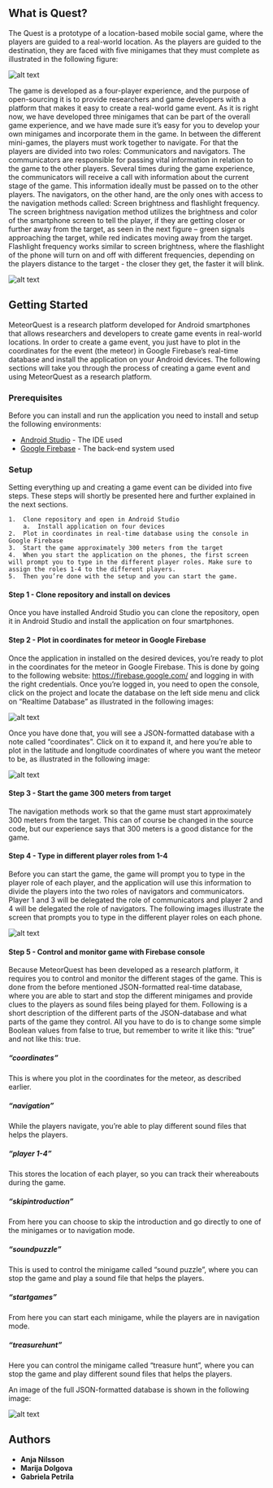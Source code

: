 ## What is Quest?
The Quest is a prototype of a location-based mobile social game, where the players are guided to a real-world location. As the players are guided to the destination, they are faced with five minigames that they must complete as illustrated in the following figure:

![alt text](gameconcept.png "Illustration of game concept")

The game is developed as a four-player experience, and the purpose of open-sourcing it is to provide researchers and game developers with a platform that makes it easy to create a real-world game event. As it is right now, we have developed three minigames that can be part of the overall game experience, and we have made sure it’s easy for you to develop your own minigames and incorporate them in the game. In between the different mini-games, the players must work together to navigate. For that the players are divided into two roles: Communicators and navigators. The communicators are responsible for passing vital information in relation to the game to the other players. Several times during the game experience, the communicators will receive a call with information about the current stage of the game. This information ideally must be passed on to the other players. The navigators, on the other hand, are the only ones with access to the navigation methods called: Screen brightness and flashlight frequency. The screen brightness navigation method utilizes the brightness and color of the smartphone screen to tell the player, if they are getting closer or further away from the target, as seen in the next figure – green signals approaching the target, while red indicates moving away from the target. Flashlight frequency works similar to screen brightness, where the flashlight of the phone will turn on and off with different frequencies, depending on the players distance to the target - the closer they get, the faster it will blink.  

![alt text](navigation.png "Illustration of navigation methods")

## Getting Started
MeteorQuest is a research platform developed for Android smartphones that allows researchers and developers to create game events in real-world locations. In order to create a game event, you just have to plot in the coordinates for the event (the meteor) in Google Firebase’s real-time database and install the application on your Android devices. The following sections will take you through the process of creating a game event and using MeteorQuest as a research platform.   

### Prerequisites
Before you can install and run the application you need to install and setup the following environments:

  * [Android Studio](https://developer.android.com/studio/) - The IDE used
  * [Google Firebase](https://firebase.google.com/) - The back-end system used

### Setup
Setting everything up and creating a game event can be divided into five steps. These steps will shortly be presented here and further explained in the next sections. 

```
1.	Clone repository and open in Android Studio
    a.	Install application on four devices
2.	Plot in coordinates in real-time database using the console in Google Firebase
3.	Start the game approximately 300 meters from the target
4.	When you start the application on the phones, the first screen will prompt you to type in the different player roles. Make sure to assign the roles 1-4 to the different players.
5.	Then you’re done with the setup and you can start the game. 

```

#### Step 1 - Clone repository and install on devices
Once you have installed Android Studio you can clone the repository, open it in Android Studio and install the application on four smartphones. 

#### Step 2 - Plot in coordinates for meteor in Google Firebase
Once the application in installed on the desired devices, you’re ready to plot in the coordinates for the meteor in Google Firebase. This is done by going to the following website: https://firebase.google.com/ and logging in with the right credentials. Once you’re logged in, you need to open the console, click on the project and locate the database on the left side menu and click on “Realtime Database” as illustrated in the following images:

![alt text](firebase.PNG "Illustration Google Firebase real-time database")

Once you have done that, you will see a JSON-formatted database with a note called “coordinates”. Click on it to expand it, and here you’re able to plot in the latitude and longitude coordinates of where you want the meteor to be, as illustrated in the following image: 

![alt text](coordinates.PNG "Illustration of JSON-formatted database")

#### Step 3 - Start the game 300 meters from target
The navigation methods work so that the game must start approximately 300 meters from the target. This can of course be changed in the source code, but our experience says that 300 meters is a good distance for the game. 

#### Step 4 - Type in different player roles from 1-4
Before you can start the game, the game will prompt you to type in the player role of each player, and the application will use this information to divide the players into the two roles of navigators and communicators. Player 1 and 3 will be delegated the role of communicators and player 2 and 4 will be delegated the role of navigators. The following images illustrate the screen that prompts you to type in the different player roles on each phone. 

![alt text](playerroles.PNG "Illustration of how to type in player roles")

#### Step 5 - Control and monitor game with Firebase console
Because MeteorQuest has been developed as a research platform, it requires you to control and monitor the different stages of the game. This is done from the before mentioned JSON-formatted real-time database, where you are able to start and stop the different minigames and provide clues to the players as sound files being played for them. Following is a short description of the different parts of the JSON-database and what parts of the game they control. All you have to do is to change some simple Boolean values from false to true, but remember to write it like this: “true” and not like this: true.  

##### “coordinates”
This is where you plot in the coordinates for the meteor, as described earlier.
##### “navigation”
While the players navigate, you’re able to play different sound files that helps the players. 
##### “player 1-4”
This stores the location of each player, so you can track their whereabouts during the game.
##### “skipintroduction”
From here you can choose to skip the introduction and go directly to one of the minigames or to navigation mode. 
##### “soundpuzzle”
This is used to control the minigame called “sound puzzle”, where you can stop the game and play a sound file that helps the players.
##### “startgames”
From here you can start each minigame, while the players are in navigation mode. 
##### “treasurehunt”
Here you can control the minigame called “treasure hunt”, where you can stop the game and play different sound files that helps the players. 

An image of the full JSON-formatted database is shown in the following image:

![alt text](json.PNG "Illustration of JSON-formatted database")

## Authors

* **Anja Nilsson** 
* **Marija Dolgova** 
* **Gabriela Petrila** 
